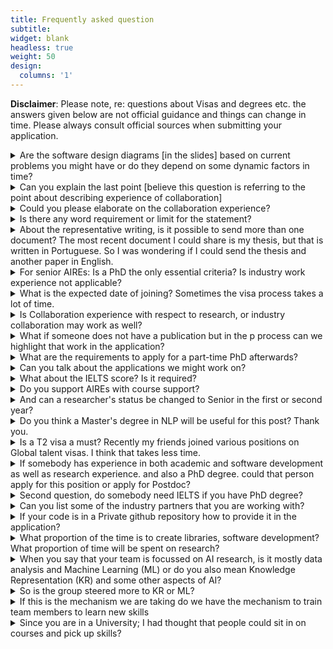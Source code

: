 ```yaml
---
title: Frequently asked question
subtitle:
widget: blank
headless: true
weight: 50
design:
  columns: '1'
---
```


**Disclaimer**: Please note, re: questions about Visas and degrees etc. the answers given below are not official guidance and things can change in time. Please always consult official sources when submitting your application.

<details>
<summary> Are the software design diagrams [in the slides] based on current problems you might have or do they depend on some dynamic factors in time?</summary>
**Answer:** We will ask community members to define the problems, the data, and potential impact. As a team we then assess and decide which we will select.
</details>
<details>
<summary>Can you explain the last point [believe this question is referring to the point about describing experience of collaboration]</summary>
**Answer:** This will be teamwork- we want you to describe your experience in collaboration.
</details>
<details>
<summary>Could you please elaborate on the collaboration experience?</summary>
**Answer:** We want you to describe your experience- your most impressive experience and what you are most proud of.  Just give a few examples:  the most important ones that can show your strengths.
</details>
<details>
<summary>Is there any word requirement or limit for the statement?</summary>
**Answer:** Quality is more important than quantity.  Even if there is no word limit we do not encourage too lengthy an application: we want to see your strengths. Your most shining points. Give a few examples: the most important that can show your strength. E.g. say you created PyTorch- that's impressive! One line is enough. Or “I published a nature paper”. We want strong evidence. 
</details>
<details>
<summary>About the representative writing, is it possible to send more than one document? The most recent document I could share is my thesis, but that is written in Portuguese. So I was wondering if I could send the thesis and another paper in English.</summary>
**Answer:** Put several pdfs in one doc if the system only allows one doc. We want no more than 3 examples/docs- we will only look at the most important. More than one is ok but not more than three. If your thesis is in a foreign language you can still submit it- we can still assess it. Can look at structure, figures, tables, workflow diagrams etc. We may have colleagues who can read and can help to assess. English writing is better but if all you have is E.g. Portuguese then submit (if you do not have many alternative choices).
</details>
<details>
<summary>For senior AIREs:  Is a PhD the only essential criteria? Is industry work experience not applicable?</summary>
**Answer:** A degree is not the only criteria, just one of the criteria: you have to demonstrate all your other skills, the other criteria. We may consider equivalent industry experience, if you don't have a PhD e.g. you work in industry, but have research outcomes e.g. papers or software then tell us. We can consider them.
Show us how that experience is equivalent, especially that which has some level of impact. This will make you eligible.
</details>
<details> 
<summary>What is the expected date of joining? Sometimes the visa process takes a lot of time.</summary>
**Answer:** This is flexible, we do not have a fixed starting date but we do want the team together in a certain period, so, if you can not start until next year we will not be able to wait, but if a few months then that’s ok.
Visas- we understand they take time, we can wait for this.   E.g. we announce positions in May, then if successful you apply for a visa immediately, then hopefully it should be ready by say September. This would be OK.  
</details>
<details>
<summary>Is Collaboration experience with respect to research, or industry collaboration may work as well?</summary>
**Answer:** Both are very valuable.  Industry experience is very important- we want to work on real world problems.
We emphasise diversity and complementarity- very happy to have strong candidates from industry on board. They will give a valuable perspective.
</details>
<details>
<summary> What if someone does not have a publication but in the p process can we highlight that work in the application?</summary>
**Answer:** If you have a manuscript - if its not published as yet, upload it as “under review”; 
The application process is confidential.  If you don't have anything in the public domain you can upload as representative writing.
</details>
<details>
<summary>What are the requirements to apply for a part-time PhD afterwards?</summary>
**Answer:** English requirements will be more important than Visas.
Will need to satisfy PhD entry requirements. Google to find these or look at the University website.
</details>
<details>
<summary>Can you talk about the applications we might work on?</summary>
**Answer:** We are going to work on problems across the faculty. 
For example,  Healthcare problems- there is strong research in healthcare across the University.  We can expect some work on healthcare.
Also engineering: digital twins, materials, chemical processes,
Arts and humanities. Social science, law, finance, economics  ..
It's really dependent on what the community will put up.
We will assess readiness and time scales: to ensure impact.
</details>
<details>
<summary>What about the IELTS score? Is it required?</summary>
**Answer:** Check the University website.
</details> 
<details>
<summary>Do you support AIREs with course support?</summary>
**Answer:** Auditing should be fine; if you want to take the course, if appointed, you are staff, so formally taking courses will probably not work– if a lecturer agrees, get their consent and sit in on lectures.
There are also many training opportunities for staff at the University, e.g. English: browse the HR website; the ATJ should have links. 
</details>
<details>
<summary>And can a researcher's status be changed to Senior in the first or second year?</summary>
**Answer:** Definitely possible: depends on what you have done: Have you done some work to justify this? E.g.  If you create software that makes a big impact, saving lives or millions of pounds.
</details>
<details>
<summary>Do you think a Master's degree in NLP will be useful for this post? Thank you.</summary>
**Answer:** Any degree will be useful.
We want diversity; it's definitely a plus if you have an AI related degree.
</details>
<details>
<summary>Is a T2 visa a must? Recently my friends joined various positions on Global talent visas. I think that takes less time.</summary>
**Answer:** Global talent visa is better/possible /more flexible/faster- 
G7 may be possible, don't know about G6- check eligibility criteria on the University website; after you get an offer, discuss with HR- they should be able to help.
</details>
<details>
<summary>If somebody has experience in both academic and software development as well as research experience. and also a PhD degree. could that person apply for this position or apply for Postdoc?</summary>
**Answer:** This opening has two positions:
Grade 6 -  people without PhD
Grade 7 - With PhD or equivalent
If you have a PhD already apply for a senior role.
</details>
<details>
<summary>Second question, do somebody need IELTS if you have PhD degree?</summary>
**Answer:** PhD and English requirements are different. You can do a PhD in a foreign language. PhD will not satisfy your English level- we will still need to demonstrate this.
</details>
<details>
<summary>Can you list some of the industry partners that you are working with?</summary>
**Answer:** I have worked with Astra Zeneca, Amazon; two major industry partners.
University colleagues have other partners.
Engineering: Airbus, Rolls Royce, Siemens and many other partners.
Who we may work with depends on the project.
If industry is funding us there may be dedicated projects in future.
</details>
<details>
<summary>If your code is in a Private github repository how to provide it in the application?</summary>
**Answer:** Download your code as zip file and upload as attachment.
</details>
<details>
<summary> What proportion of the time is to create libraries, software development? What proportion of time will be spent on research?</summary>
**Answer:** No definite answer; can depend on personal skills. Main thing is we do not see research and software as separate. See both as an integral part of the job.
To do research you need to write code; to develop code you need to do research; gives research value.
So no definite answer: but we need to deliver what we promised to deliver i.e. high quality research outcomes.
Maybe your question is about maintenance. Again we need to look at what we have committed to deliver: If we commit to deliver training materials we need to look at scheduling time to fulfil duties. 
</details>
<details>
<summary> When you say that your team is focussed on AI research, is it mostly data analysis and Machine Learning (ML) or do you also mean Knowledge Representation (KR) and some other aspects of AI?</summary>
**Answer:** AI research we define broadly: what will be needed to deliver the impact that we want to create:
ML will definitely part of this. Also Knowledge Representation is very important: for example, we have planned to work on Knowledge graphs.
Data analysis: we also need to work, for example on missing data and unbalanced data
Boundary is a bit blurred. We are not going to do heavy data curation: we will leave it to problem owners and domain experts.
Knowledge representation will be in our scope: it is part of ML.  We need to learn how to represent knowledge.
Likely we will devote someone to work on knowledge graphs.
</details>
<details>
<summary> So is the group steered more to KR or ML?</summary>
**Answer:** This will be determined by what's important to generate impact: if we need more of ML we do that but if we need more KR we will do that. 
</details>
<details>
<summary> If this is the mechanism we are taking do we have the mechanism to train team members to learn new skills</summary>
**Answer:** We have in house expertise. If there are skills we need to pick up, we will expect team members to have independent skills to pick up new skills. There are lots of resources online.
We will not train you with a programme: Haiping will give directions and advice on how to get a skill and then you pick up the skill.
</details>
<details>
<summary> Since you are in a University; I had thought that people could sit in on courses and pick up skills?</summary>
**Answer:** the priority is to deliver, so we need to find a way if someone is lacking a skill, we will need to find a way to pick up the skill.
</details>


